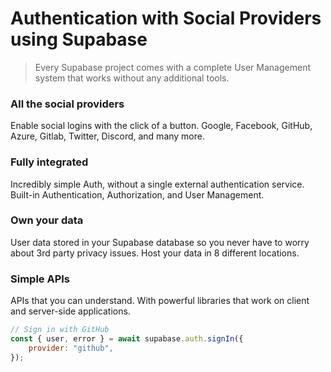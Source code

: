 # Authentication with Social Providers using Supabase

> Every Supabase project comes with a complete User Management system that works without any additional tools.

### All the social providers

Enable social logins with the click of a button. Google, Facebook, GitHub, Azure, Gitlab, Twitter, Discord, and many more.

### Fully integrated

Incredibly simple Auth, without a single external authentication service. Built-in Authentication, Authorization, and User Management.

### Own your data

User data stored in your Supabase database so you never have to worry about 3rd party privacy issues. Host your data in 8 different locations.

### Simple APIs

APIs that you can understand. With powerful libraries that work on client and server-side applications.

```javascript
// Sign in with GitHub
const { user, error } = await supabase.auth.signIn({
    provider: "github",
});
```